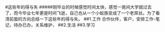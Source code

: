 #这些年的得与失
#####刚毕业的时候感觉时间太快，感觉一晃间大学就过去了，而今毕业七年更是时间飞逝，自己也从一个小蚁族变成了一个老屌丝。为了看清前面的方向总结一下这些年的得与失。
##1.工作
合作伙伴，客户，安排工作-笔记，待办已办，关系维护，
##2.生活
##3.学习